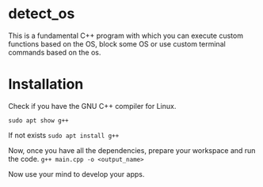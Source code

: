 # detect_os
This is a fundamental C++ program with which you can execute custom functions based on the OS, block some OS or use custom terminal commands based on the os.


# Installation
Check if you have the GNU C++ compiler for Linux.

```sudo apt show g++```

If not exists ```sudo apt install g++```

Now, once you have all the dependencies, prepare your workspace and run the code.
```g++ main.cpp -o <output_name>```

Now use your mind to develop your apps.
